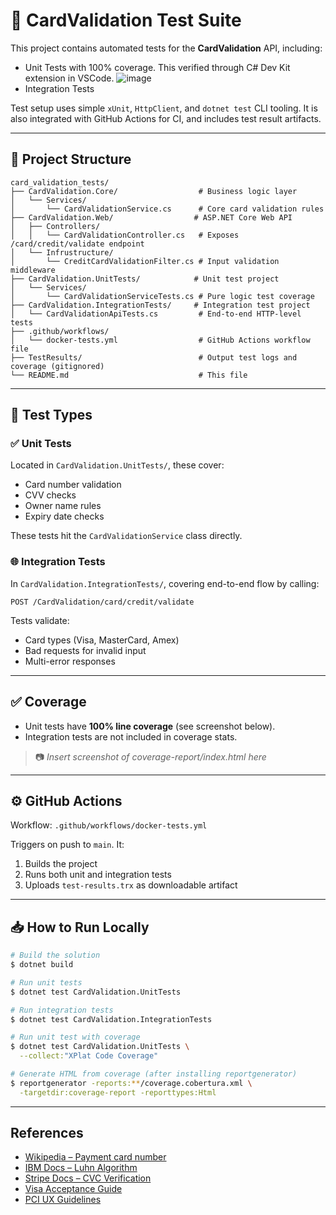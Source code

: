 # 🧪 CardValidation Test Suite

This project contains automated tests for the **CardValidation** API, including:

* Unit Tests with 100% coverage. This verified through C# Dev Kit extension in VSCode.
![image](https://github.com/user-attachments/assets/0fda925f-8c74-40fa-966a-7328330e901d)
* Integration Tests

Test setup uses simple `xUnit`, `HttpClient`, and `dotnet test` CLI tooling. It is also integrated with GitHub Actions for CI, and includes test result artifacts.

---

## 📁 Project Structure

```
card_validation_tests/
├── CardValidation.Core/                  # Business logic layer
│   └── Services/
│       └── CardValidationService.cs      # Core card validation rules
├── CardValidation.Web/                  # ASP.NET Core Web API
│   ├── Controllers/
│   │   └── CardValidationController.cs   # Exposes /card/credit/validate endpoint
│   └── Infrustructure/
│       └── CreditCardValidationFilter.cs # Input validation middleware
├── CardValidation.UnitTests/            # Unit test project
│   └── Services/
│       └── CardValidationServiceTests.cs # Pure logic test coverage
├── CardValidation.IntegrationTests/     # Integration test project
│   └── CardValidationApiTests.cs         # End-to-end HTTP-level tests
├── .github/workflows/
│   └── docker-tests.yml                  # GitHub Actions workflow file
├── TestResults/                          # Output test logs and coverage (gitignored)
└── README.md                             # This file
```

---

## 🧪 Test Types

### ✅ Unit Tests

Located in `CardValidation.UnitTests/`, these cover:

* Card number validation
* CVV checks
* Owner name rules
* Expiry date checks

These tests hit the `CardValidationService` class directly.

### 🌐 Integration Tests

In `CardValidation.IntegrationTests/`, covering end-to-end flow by calling:

```
POST /CardValidation/card/credit/validate
```

Tests validate:

* Card types (Visa, MasterCard, Amex)
* Bad requests for invalid input
* Multi-error responses

---

## ✅ Coverage

* Unit tests have **100% line coverage** (see screenshot below).
* Integration tests are not included in coverage stats.

> 📷 *Insert screenshot of coverage-report/index.html here*

---

## ⚙️ GitHub Actions

Workflow: `.github/workflows/docker-tests.yml`

Triggers on push to `main`. It:

1. Builds the project
2. Runs both unit and integration tests
3. Uploads `test-results.trx` as downloadable artifact

---

## 📥 How to Run Locally

```bash
# Build the solution
$ dotnet build

# Run unit tests
$ dotnet test CardValidation.UnitTests

# Run integration tests
$ dotnet test CardValidation.IntegrationTests

# Run unit test with coverage
$ dotnet test CardValidation.UnitTests \
  --collect:"XPlat Code Coverage"

# Generate HTML from coverage (after installing reportgenerator)
$ reportgenerator -reports:**/coverage.cobertura.xml \
  -targetdir:coverage-report -reporttypes:Html
```

---

## References

- [Wikipedia – Payment card number](https://en.wikipedia.org/wiki/Payment_card_number)
- [IBM Docs – Luhn Algorithm](https://www.ibm.com/docs/en/zos/2.1.0?topic=applications-luhn-algorithm)
- [Stripe Docs – CVC Verification](https://stripe.com/docs/testing#cvc-number)
- [Visa Acceptance Guide](https://usa.visa.com/dam/VCOM/download/merchants/visa-acceptance-guide-for-visa-merchants.pdf)
- [PCI UX Guidelines](https://www.pcisecuritystandards.org/pdfs/PCI-UX-Design-Guidelines.pdf)
